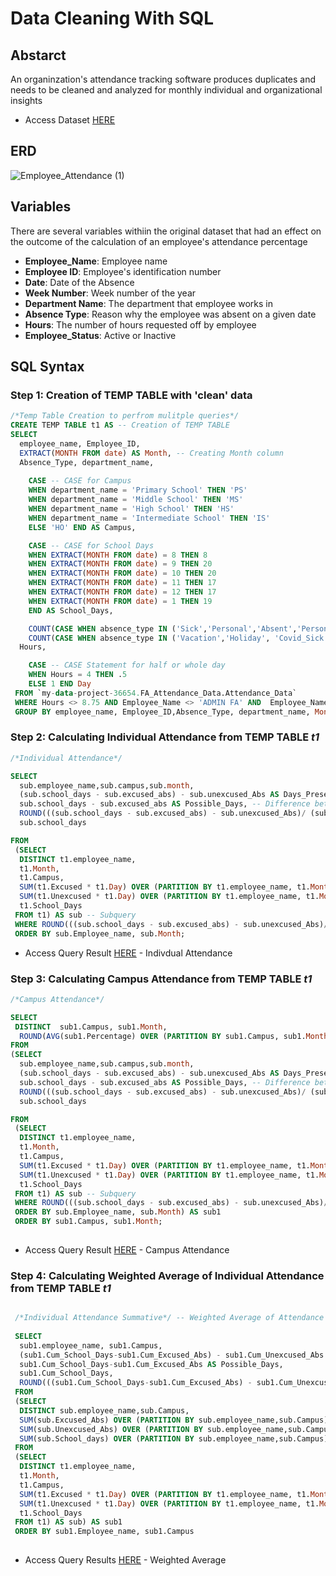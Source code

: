 # Data Cleaning With SQL

## Abstarct

An organinzation's attendance tracking software produces duplicates and needs to be cleaned and analyzed for monthly individual and organizational insights 

- Access Dataset [HERE](https://docs.google.com/spreadsheets/d/1U5GqATls_c4WY5Mx42XwnBHyf1W50P02Hv8wW_Of9Zs/edit?usp=sharing)

## ERD

![Employee_Attendance (1)](https://user-images.githubusercontent.com/112409778/221864935-8c7df479-dc82-4227-aa49-93812fa5ecc8.png)

## Variables

There are several variables withiin the original dataset that had an effect on the outcome of the calculation of an employee's attendance percentage

- **Employee_Name**: Employee name
- **Employee ID**: Employee's identification number
- **Date**: Date of the Absence
- **Week Number**: Week number of the year 
- **Department Name**: The department that employee works in
- **Absence Type**: Reason why the employee was absent on a given date
- **Hours**: The number of hours requested off by employee
- **Employee_Status**: Active or Inactive

## SQL Syntax

### **Step 1: Creation of TEMP TABLE with 'clean' data**

~~~ SQL 
/*Temp Table Creation to perfrom mulitple queries*/
CREATE TEMP TABLE t1 AS -- Creation of TEMP TABLE 
SELECT 
  employee_name, Employee_ID, 
  EXTRACT(MONTH FROM date) AS Month, -- Creating Month column
  Absence_Type, department_name,
    
    CASE -- CASE for Campus
    WHEN department_name = 'Primary School' THEN 'PS'
    WHEN department_name = 'Middle School' THEN 'MS'
    WHEN department_name = 'High School' THEN 'HS'
    WHEN department_name = 'Intermediate School' THEN 'IS'
    ELSE 'HO' END AS Campus,

    CASE -- CASE for School Days
    WHEN EXTRACT(MONTH FROM date) = 8 THEN 8
    WHEN EXTRACT(MONTH FROM date) = 9 THEN 20 
    WHEN EXTRACT(MONTH FROM date) = 10 THEN 20
    WHEN EXTRACT(MONTH FROM date) = 11 THEN 17 
    WHEN EXTRACT(MONTH FROM date) = 12 THEN 17 
    WHEN EXTRACT(MONTH FROM date) = 1 THEN 19 
    END AS School_Days,

    COUNT(CASE WHEN absence_type IN ('Sick','Personal','Absent','Personal_(Longevity)','Unpaid_Time') THEN 'Unexcused' END) AS Unexcused, -- Counting Unexcused Absences
    COUNT(CASE WHEN absence_type IN ('Vacation','Holiday', 'Covid_Sick', 'Religious_Observation', 'Bereavement','Professional_Development', 'Administrative_Leave' ,'Worker Compensation') THEN 'Excused' END ) AS Excused, -- Counting Excused Absences 
  Hours, 

    CASE -- CASE Statement for half or whole day
    WHEN Hours = 4 THEN .5
    ELSE 1 END Day
 FROM `my-data-project-36654.FA_Attendance_Data.Attendance_Data`
 WHERE Hours <> 8.75 AND Employee_Name <> 'ADMIN FA' AND  Employee_Name <> 'Academic Support' -- Filtering out the duplicate absence and irrelevant names 
 GROUP BY employee_name, Employee_ID,Absence_Type, department_name, Month, School_Days, Hours ;
 ~~~

### **Step 2: Calculating Individual Attendance from TEMP TABLE *t1***

~~~ SQL 
/*Individual Attendance*/

SELECT
  sub.employee_name,sub.campus,sub.month,
  (sub.school_days - sub.excused_abs) - sub.unexcused_Abs AS Days_Present,-- Difference between possible days and unexcused absences  
  sub.school_days - sub.excused_abs AS Possible_Days, -- Difference between school days and excused absences
  ROUND(((sub.school_days - sub.excused_abs) - sub.unexcused_Abs)/ (sub.school_days - sub.excused_abs),2) AS Percentage, -- quotient of Days_Present and Possible_Days
  sub.school_days

FROM 
 (SELECT 
  DISTINCT t1.employee_name, 
  t1.Month, 
  t1.Campus,
  SUM(t1.Excused * t1.Day) OVER (PARTITION BY t1.employee_name, t1.Month) AS Excused_Abs, -- Calculating Total Excused Absences with Day Type
  SUM(t1.Unexcused * t1.Day) OVER (PARTITION BY t1.employee_name, t1.Month) AS Unexcused_Abs, -- Calculating Total Unexcused Absences with Day Type
  t1.School_Days
 FROM t1) AS sub -- Subquery
 WHERE ROUND(((sub.school_days - sub.excused_abs) - sub.unexcused_Abs)/ (sub.school_days - sub.excused_abs),2) > 0
 ORDER BY sub.Employee_name, sub.Month;
 ~~~
 
 - Access Query Result [HERE](https://docs.google.com/spreadsheets/d/1U5GqATls_c4WY5Mx42XwnBHyf1W50P02Hv8wW_Of9Zs/edit?usp=sharing) - Indivdual Attendance

### **Step 3: Calculating Campus Attendance from TEMP TABLE *t1***
~~~ SQL 
/*Campus Attendance*/

SELECT 
 DISTINCT  sub1.Campus, sub1.Month, 
  ROUND(AVG(sub1.Percentage) OVER (PARTITION BY sub1.Campus, sub1.Month),2) AS Campus_Percentage -- AVG Attendance of Campus
FROM 
(SELECT
  sub.employee_name,sub.campus,sub.month,
  (sub.school_days - sub.excused_abs) - sub.unexcused_Abs AS Days_Present,-- Difference between possible days and unexcused absences  
  sub.school_days - sub.excused_abs AS Possible_Days, -- Difference between school days and excused absences
  ROUND(((sub.school_days - sub.excused_abs) - sub.unexcused_Abs)/ (sub.school_days - sub.excused_abs),2) AS Percentage, -- quotient of Days_Present and Possible_Days
  sub.school_days

FROM 
 (SELECT 
  DISTINCT t1.employee_name, 
  t1.Month, 
  t1.Campus,
  SUM(t1.Excused * t1.Day) OVER (PARTITION BY t1.employee_name, t1.Month) AS Excused_Abs, -- Calculating Total Excused Absences with Day Type
  SUM(t1.Unexcused * t1.Day) OVER (PARTITION BY t1.employee_name, t1.Month) AS Unexcused_Abs, -- Calculating Total Unexcused Absences with Day Type
  t1.School_Days
 FROM t1) AS sub -- Subquery
 WHERE ROUND(((sub.school_days - sub.excused_abs) - sub.unexcused_Abs)/ (sub.school_days - sub.excused_abs),2) > 0
 ORDER BY sub.Employee_name, sub.Month) AS sub1
 ORDER BY sub1.Campus, sub1.Month;
 
 ~~~
 
- Access Query Result [HERE](https://docs.google.com/spreadsheets/d/1U5GqATls_c4WY5Mx42XwnBHyf1W50P02Hv8wW_Of9Zs/edit?usp=sharing)  - Campus Attendance

### **Step 4: Calculating Weighted Average of Individual Attendance from TEMP TABLE *t1*** 

~~~ SQL

 /*Individual Attendance Summative*/ -- Weighted Average of Attendance
 
 SELECT 
  sub1.employee_name, sub1.Campus,
  (sub1.Cum_School_Days-sub1.Cum_Excused_Abs) - sub1.Cum_Unexcused_Abs AS Days_present,
  sub1.Cum_School_Days-sub1.Cum_Excused_Abs AS Possible_Days,
  sub1.Cum_School_Days,
  ROUND(((sub1.Cum_School_Days-sub1.Cum_Excused_Abs) - sub1.Cum_Unexcused_Abs)/ (sub1.Cum_School_Days-sub1.Cum_Excused_Abs),2) AS Weighted_Avg_Percentage -- Days_Present/Possible_Days
 FROM 
 (SELECT 
  DISTINCT sub.employee_name,sub.Campus,
  SUM(sub.Excused_Abs) OVER (PARTITION BY sub.employee_name,sub.Campus) AS Cum_Excused_Abs, --Cumlative Excused Absences
  SUM(sub.Unexcused_Abs) OVER (PARTITION BY sub.employee_name,sub.Campus) AS Cum_Unexcused_Abs, --Cumlative Unexcused Absences
  SUM(sub.School_days) OVER (PARTITION BY sub.employee_name,sub.Campus) AS Cum_School_Days -- Culative School Days
 FROM
 (SELECT 
  DISTINCT t1.employee_name, 
  t1.Month, 
  t1.Campus,
  SUM(t1.Excused * t1.Day) OVER (PARTITION BY t1.employee_name, t1.Month) AS Excused_Abs, -- Calculating Total Excused Absences with Day Type
  SUM(t1.Unexcused * t1.Day) OVER (PARTITION BY t1.employee_name, t1.Month) AS Unexcused_Abs, -- Calculating Total Unexcused Absences with Day Type
  t1.School_Days
 FROM t1) AS sub) AS sub1
 ORDER BY sub1.Employee_name, sub1.Campus
 
 ~~~
 - Access Query Results [HERE](https://docs.google.com/spreadsheets/d/1U5GqATls_c4WY5Mx42XwnBHyf1W50P02Hv8wW_Of9Zs/edit?usp=sharing) - Weighted Average
 
 
